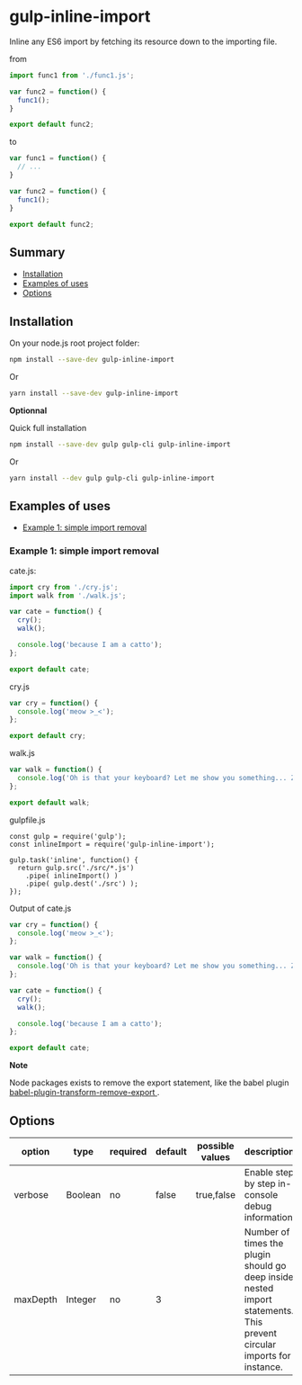 # gulp-inline-import

Inline any ES6 import by fetching its resource down to the importing file.

from

```javascript
import func1 from './func1.js';

var func2 = function() {
  func1();
}

export default func2;
```

to

```javascript
var func1 = function() {
  // ...
}

var func2 = function() {
  func1();
}

export default func2;
```

## Summary

- [Installation](#installation)
- [Examples of uses](#examples-of-uses)
- [Options](#options)

## Installation

On your node.js root project folder:

```bash
npm install --save-dev gulp-inline-import
```
Or

```bash
yarn install --save-dev gulp-inline-import
```

**Optionnal**

Quick full installation

```bash
npm install --save-dev gulp gulp-cli gulp-inline-import
```

Or

```bash
yarn install --dev gulp gulp-cli gulp-inline-import
```

## Examples of uses

- [Example 1: simple import removal](#example-1-simple-import-removal)

### Example 1: simple import removal

cate.js:

```javascript
import cry from './cry.js';
import walk from './walk.js';

var cate = function() {
  cry();
  walk();

  console.log('because I am a catto');
};

export default cate;
```

cry.js

```javascript
var cry = function() {
  console.log('meow >_<');
};

export default cry;
```

walk.js

```javascript
var walk = function() {
  console.log('Oh is that your keyboard? Let me show you something... Zzz...');
};

export default walk;
```

gulpfile.js

```
const gulp = require('gulp');
const inlineImport = require('gulp-inline-import');

gulp.task('inline', function() {
  return gulp.src('./src/*.js')
    .pipe( inlineImport() )
    .pipe( gulp.dest('./src') );
});
```

Output of cate.js

```javascript
var cry = function() {
  console.log('meow >_<');
};

var walk = function() {
  console.log('Oh is that your keyboard? Let me show you something... Zzz...');
};

var cate = function() {
  cry();
  walk();

  console.log('because I am a catto');
};

export default cate;
```

**Note**

Node packages exists to remove the export statement, like the babel plugin [babel-plugin-transform-remove-export
](https://www.npmjs.com/package/babel-plugin-transform-remove-export).

## Options

| option   | type    | required | default | possible values | description                                                                                                            |
|----------|---------|----------|---------|-----------------|------------------------------------------------------------------------------------------------------------------------|
| verbose  | Boolean | no       | false   | true,false      | Enable step by step in-console debug information                                                                       |
| maxDepth | Integer | no       | 3       |                 | Number of times the plugin should go deep inside nested import statements. This prevent circular imports for instance. |